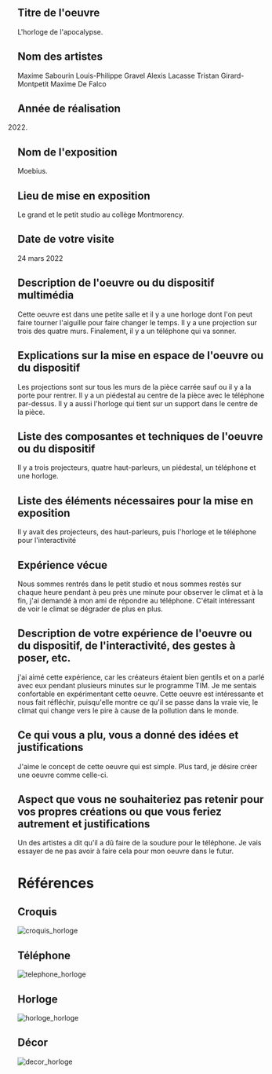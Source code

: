 ## Titre de l'oeuvre
L'horloge de l'apocalypse.

## Nom des artistes
Maxime Sabourin
Louis-Philippe Gravel
Alexis Lacasse
Tristan Girard-Montpetit
Maxime De Falco

## Année de réalisation
2022.

## Nom de l'exposition
Moebius.

## Lieu de mise en exposition 
Le grand et le petit studio au collège Montmorency.

## Date de votre visite
24 mars 2022

## Description de l'oeuvre ou du dispositif multimédia
Cette oeuvre est dans une petite salle et il y a une horloge dont l'on peut faire tourner l'aiguille pour faire changer le temps. Il y a une projection sur trois des quatre murs. Finalement, il y a un téléphone qui va sonner.

## Explications sur la mise en espace de l'oeuvre ou du dispositif
Les projections sont sur tous les murs de la pièce carrée sauf ou il y a la porte pour rentrer. Il y a un piédestal au centre de la pièce avec le téléphone par-dessus. Il y a aussi l'horloge qui tient sur un support dans le centre de la pièce.

## Liste des composantes et techniques de l'oeuvre ou du dispositif
Il y a trois projecteurs, quatre haut-parleurs, un piédestal, un téléphone et une horloge.

## Liste des éléments nécessaires pour la mise en exposition
Il y avait des projecteurs, des haut-parleurs, puis l'horloge et le téléphone pour l'interactivité
 
## Expérience vécue 
Nous sommes rentrés dans le petit studio et nous sommes restés sur chaque heure pendant à peu près une minute pour observer le climat et à la fin, j'ai demandé à mon ami de répondre au téléphone. C'était intéressant de voir le climat se dégrader de plus en plus. 

## Description de votre expérience de l'oeuvre ou du dispositif, de l'interactivité, des gestes à poser, etc.
j'ai aimé cette expérience, car les créateurs étaient bien gentils et on a parlé avec eux pendant plusieurs minutes sur le programme TIM. Je me sentais confortable en expérimentant cette oeuvre. Cette oeuvre est intéressante et nous fait réfléchir, puisqu'elle montre ce qu'il se passe dans la vraie vie, le climat qui change vers le pire à cause de la pollution dans le monde.

## Ce qui vous a plu, vous a donné des idées et justifications
J'aime le concept de cette oeuvre qui est simple. Plus tard, je désire créer une oeuvre comme celle-ci.

## Aspect que vous ne souhaiteriez pas retenir pour vos propres créations ou que vous feriez autrement et justifications
Un des artistes a dit qu'il a dû faire de la soudure pour le téléphone. Je vais essayer de ne pas avoir à faire cela pour mon oeuvre dans le futur.

# Références

## Croquis
![croquis_horloge](https://github.com/guillaume1122/portfolio_guillaume1122/blob/main/Moebius_Horloge_apocalypse/medias/horloge_croquis.jpg)

## Téléphone
![telephone_horloge](https://github.com/guillaume1122/portfolio_guillaume1122/blob/main/Moebius_Horloge_apocalypse/medias/horloge_telephone.jpg)
## Horloge
![horloge_horloge](https://github.com/guillaume1122/portfolio_guillaume1122/blob/main/Moebius_Horloge_apocalypse/medias/horloge_horloge.jpg)
## Décor
![decor_horloge](https://github.com/guillaume1122/portfolio_guillaume1122/blob/main/Moebius_Horloge_apocalypse/medias/horloge_decor.PNG)

